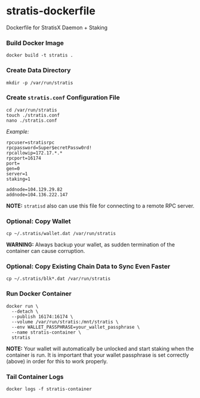 # stratis-dockerfile
Dockerfile for StratisX Daemon + Staking

### Build Docker Image
    docker build -t stratis .
    
### Create Data Directory
    mkdir -p /var/run/stratis

### Create `stratis.conf` Configuration File
    cd /var/run/stratis
    touch ./stratis.conf
    nano ./stratis.conf
    
*Example:*
```
rpcuser=stratisrpc
rpcpassword=Super$ecretPassw0rd!
rpcallowip=172.17.*.*
rpcport=16174
port=
gen=0
server=1
staking=1

addnode=104.129.29.82
addnode=104.136.222.147
```

**NOTE:** `stratisd` also can use this file for connecting to a remote RPC server.

### Optional: Copy Wallet
    cp ~/.stratis/wallet.dat /var/run/stratis

**WARNING:** Always backup your wallet, as sudden termination of the container can cause corruption.

### Optional: Copy Existing Chain Data to Sync Even Faster
    cp ~/.stratis/blk*.dat /var/run/stratis
    
### Run Docker Container
    docker run \
      --detach \
      --publish 16174:16174 \
      --volume /var/run/stratis:/mnt/stratis \
      --env WALLET_PASSPHRASE=your_wallet_passphrase \
      --name stratis-container \
      stratis
      
**NOTE:** Your wallet will automatically be unlocked and start staking when the container is run. It is important that your wallet passphrase is set correctly (above) in order for this to work properly.

### Tail Container Logs
    docker logs -f stratis-container
